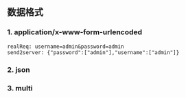 ## 数据格式
### 1. application/x-www-form-urlencoded
	realReq: username=admin&password=admin
	send2server: {"password":["admin"],"username":["admin"]}

### 2. json
### 3. multi
